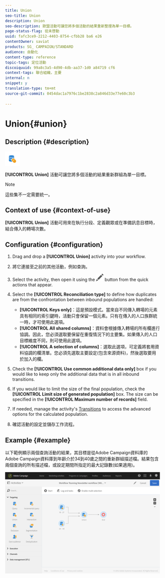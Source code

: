 ```yaml
---
title: Union
seo-title: Union
description: Union
seo-description: 歐盟活動可讓您將多個活動的結果重新整理為單一目標。
page-status-flag: 從未啓動
uuid: fafc3ce9-2212-4403-8754-cfbb28 ba6 e26
contentOwner: saviat
products: SG_ CAMPAIGN/STANDARD
audience: 自動化
content-type: reference
topic-tags: 定位活動
discoiquuid: 99a8c3a5-4d90-4db-aa37-1d0 a84719 cf6
context-tags: 聯合組織，主要
internal: n
snippet: y
translation-type: tm+mt
source-git-commit: 0454dac1a7976c1be2838c2a846d33e77e60c3b3

---
```



# Union{#union}

## Description {#description}

![](assets/union.png)

**[!UICONTROL Union]** 活動可讓您將多個活動的結果重新群組為單一目標。

>[!NOTE]
>
>這些集不一定需要統一。

## Context of use {#context-of-use}

**[!UICONTROL Union]** 活動可用來在執行分段、定義觀眾或在準備訊息目標時，結合傳入的轉場次數。

## Configuration {#configuration}

1. Drag and drop a **[!UICONTROL Union]** activity into your workflow.
1. 將它連接至之前的其他活動，例如查詢。
1. Select the activity, then open it using the ![](assets/edit_darkgrey-24px.png) button from the quick actions that appear.
1. Select the **[!UICONTROL Reconciliation type]** to define how duplicates are from the confrontation between inbound populations are handled:

   * **[!UICONTROL Keys only]**：這是預設模式。當來自不同傳入轉場的元素具有相同的索引鍵時，活動只會保留一個元素。只有在傳入的人口族群統一時，才可使用此選項。
   * **[!UICONTROL All shared columns]**：資料會根據傳入轉場的所有欄進行協調。因此，您必須選取要保留在重復情況下的主要集。如果傳入的人口目標維度不同，則可使用此選項。
   * **[!UICONTROL A selection of columns]**：選取此選項，可定義將套用資料協調的欄清單。您必須先選取主要設定(包含來源資料)，然後選取要用於加入的欄。

1. Check the **[!UICONTROL Use common additional data only]** box if you would like to keep only the additional data that is in all inbound transitions.
1. If you would like to limit the size of the final population, check the **[!UICONTROL Limit size of generated population]** box. The size can be specified in the **[!UICONTROL Maximum number of records]** field.
1. If needed, manage the activity's [Transitions](../../automating/using/executing-a-workflow.md#managing-an-activity-s-outbound-transitions) to access the advanced options for the calculated population.
1. 確認活動的設定並儲存工作流程。

## Example {#example}

以下範例顯示兩個查詢活動的結果，其目標是從Adobe Campaign資料庫的Adobe Campaign資料庫到年齡介於34到40歲之間的重新群組描述檔。結果包含兩個查詢的所有描述檔，或設定期間所指定的最大記錄數(如果適用)。

![](assets/wkf_union_example.png)